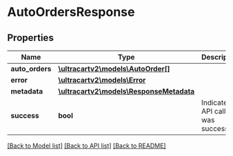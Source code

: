 # AutoOrdersResponse

## Properties
Name | Type | Description | Notes
------------ | ------------- | ------------- | -------------
**auto_orders** | [**\ultracartv2\models\AutoOrder[]**](AutoOrder.md) |  | [optional] 
**error** | [**\ultracartv2\models\Error**](Error.md) |  | [optional] 
**metadata** | [**\ultracartv2\models\ResponseMetadata**](ResponseMetadata.md) |  | [optional] 
**success** | **bool** | Indicates if API call was successful | [optional] 

[[Back to Model list]](../README.md#documentation-for-models) [[Back to API list]](../README.md#documentation-for-api-endpoints) [[Back to README]](../README.md)


